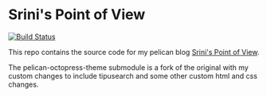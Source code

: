 # Srini's Point of View

[![Build Status](https://travis-ci.org/shireenrao/srinispointofview.svg)](https://travis-ci.org/shireenrao/srinispointofview)

This repo contains the source code for my pelican blog [Srini's Point of
View](https://www.nyayapati.com/srao/).

The pelican-octopress-theme submodule is a fork of the original with my custom changes to
include tipusearch and some other custom html and css changes.
